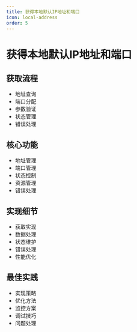 ```yaml
---
title: 获得本地默认IP地址和端口
icon: local-address
order: 5
---
```


# 获得本地默认IP地址和端口

## 获取流程
- 地址查询
- 端口分配
- 参数验证
- 状态管理
- 错误处理

## 核心功能
- 地址管理
- 端口管理
- 状态控制
- 资源管理
- 错误处理

## 实现细节
- 获取实现
- 数据处理
- 状态维护
- 错误处理
- 性能优化

## 最佳实践
- 实现策略
- 优化方法
- 监控方案
- 调试技巧
- 问题处理
